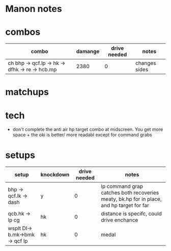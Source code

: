 # Manon notes 

# combos

|combo                                          | damange | drive needed | notes        |
|-----------------------------------------------|---------|--------------|--------------|
|ch bhp -> qcf.lp -> hk -> dfhk -> re -> hcb.mp | 2380    |     0        | changes sides|

# matchups

# tech 

- don't complete the anti air hp target combo at midscreen. You get more space + the oki is better/ more readabl except for command grabs

# setups

|setup                |  knockdown  | drive needed | notes        |
|---------------------|-------------|--------------|--------------|
|bhp -> qcf.lk -> dash|     y       |     0        | lp command grap catches both recoveries meaty, bk.hp for in place, and hp target for far|
|qcb.hk -> lp cg| hk | 0 |distance is specifc, could drive enchance |
| wsplt DI-> b.mk->bmk -> qcf lp | hk | 0 | medal|
